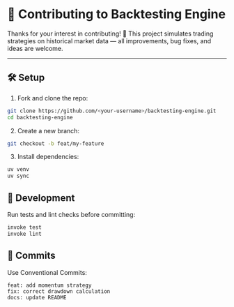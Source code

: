 # 🤝 Contributing to Backtesting Engine

Thanks for your interest in contributing! 🎉
This project simulates trading strategies on historical market data — all improvements, bug fixes, and ideas are welcome.

---

## 🛠 Setup

1. Fork and clone the repo:
 ```bash
 git clone https://github.com/<your-username>/backtesting-engine.git
 cd backtesting-engine
 ```

2. Create a new branch:

  ```bash
  git checkout -b feat/my-feature
  ```


3. Install dependencies:

  ```bash
  uv venv
  uv sync
  ```


## 🧩 Development

Run tests and lint checks before committing:

``` bash
invoke test
invoke lint
```


## 💬 Commits

Use Conventional Commits:

```
feat: add momentum strategy
fix: correct drawdown calculation
docs: update README
```
